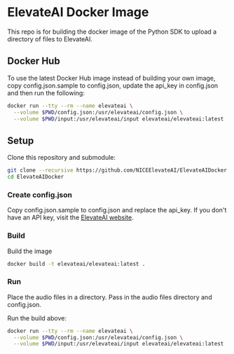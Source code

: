 # ElevateAI Docker Image

This repo is for building the docker image of the Python SDK to upload a directory of files to ElevateAI.

## Docker Hub

To use the latest Docker Hub image instead of building your own image, copy config.json.sample to config.json, update the api_key in config.json and then run the following:

```sh
docker run --tty --rm --name elevateai \
  --volume $PWD/config.json:/usr/elevateai/config.json \
  --volume $PWD/input:/usr/elevateai/input elevateai/elevateai:latest
```

## Setup

Clone this repository and submodule:

```sh
git clone --recursive https://github.com/NICEElevateAI/ElevateAIDocker
cd ElevateAIDocker
```

### Create config.json

Copy config.json.sample to config.json and replace the api_key. If you don't have an API key, visit the [ElevateAI website](https://www.elevateai.com).

### Build

Build the image

```sh
docker build -t elevateai/elevateai:latest .
```

### Run

Place the audio files in a directory. Pass in the audio files directory and config.json.

Run the build above:

```sh
docker run --tty --rm --name elevateai \
  --volume $PWD/config.json:/usr/elevateai/config.json \
  --volume $PWD/input:/usr/elevateai/input elevateai/elevateai:latest
```

